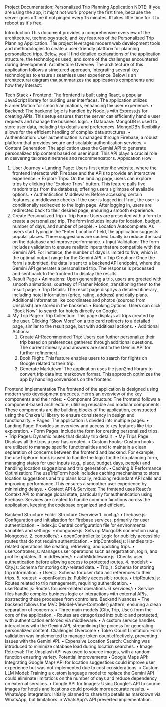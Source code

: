 
Project Documentation: Personalized Trip Planning Application
NOTE:
If you are using the app, it might not work properly the first time, because the server goes offline if not pinged every 15 minutes. It takes little time for it to reboot as it's free.

Introduction
This document provides a comprehensive overview of the architecture, technology stack, and key features of the Personalized Trip Planning Application. The project leverages modern web development tools and methodologies to create a user-friendly platform for planning personalized trips. Below, you’ll find detailed explanations of the application structure, the technologies used, and some of the challenges encountered during development.
Architecture Overview
The architecture of this application follows a structured approach, integrating several key technologies to ensure a seamless user experience. Below is an architectural diagram that summarizes the application’s components and how they interact:

Tech Stack
	•	Frontend: The frontend is built using React, a popular JavaScript library for building user interfaces. The application utilizes Framer Motion for smooth animations, enhancing the user experience.
	•	Backend: The backend logic is handled by Node.js with Express.js for creating APIs. This setup ensures that the server can efficiently handle user requests and manage the business logic.
	•	Database: MongoDB is used to store user data, including trip details and preferences. MongoDB’s flexibility allows for the efficient handling of complex data structures.
	•	Authentication: User authentication is managed through Firebase, a robust platform that provides secure and scalable authentication services.
	•	Content Generation: The application uses the Gemini API to generate personalized trip content based on user input. This API plays a crucial role in delivering tailored itineraries and recommendations.
Application Flow
1. User Journey
	•	Landing Page: Users first enter the website, where the frontend interacts with Firebase and the APIs to provide an interactive experience.
	•	Explore Trips: On the landing page, users can explore trips by clicking the “Explore Trips” button. This feature pulls five random trips from the database, offering users a glimpse of available options.
	•	Authentication Middleware: Before accessing certain features, a middleware checks if the user is logged in. If not, the user is conditionally redirected to the login page. After logging in, users are redirected back to their desired page, ensuring a smooth experience.
2. Create Personalized Trip
	•	Trip Form: Users are presented with a form to create a personalized trip. The form includes inputs for location, budget, number of days, and number of people.
	•	Location Autocomplete: As users start typing in the “Enter Location” field, the application suggests popular places. These suggestions are cached locally to reduce the load on the database and improve performance.
	•	Input Validation: The form includes validation to ensure realistic inputs that are compatible with the Gemini API. For instance, the number of days is limited to five, which is the optimal output range for the Gemini API.
	•	Trip Creation: Once the form is submitted, the data is sent to a backend API endpoint, where the Gemini API generates a personalized trip. The response is processed and sent back to the frontend to display the results.
3. Result Page
	•	Animations: Upon generating a trip, users are greeted with smooth animations, courtesy of Framer Motion, transitioning them to the result page.
	•	Trip Details: The result page displays a detailed itinerary, including hotel information (price, rating, address) and daily plans. Additional information like coordinates and photos (sourced from Unsplash) are stored in the backend.
	•	Booking Options: Users can click “Book Now” to search for hotels directly on Google.
4. My Trip Page
	•	Trip Collection: This page displays all trips created by the user. Clicking “Show More” on a trip card redirects to a detailed page, similar to the result page, but with additional actions.
	•	Additional Actions:
	1.	Create AI-Recommended Trip: Users can further personalize their trip based on preferences gathered through additional questions. The current itinerary and answers are sent to the Gemini API for further refinement.
	2.	Book Flight: This feature enables users to search for flights on Google related to their trip.
	3.	Generate Markdown: The application uses the json2md library to convert trip data into markdown format. This approach optimizes the app by handling conversions on the frontend.

Frontend Implementation
The frontend of the application is designed using modern web development practices. Here’s an overview of the key components and their roles:
	•	Component Structure: The frontend follows a component-based architecture, utilizing reusable and modular components. These components are the building blocks of the application, constructed using the Chakra UI library to ensure consistency in design and functionality.
	•	Pages: The application is divided into multiple pages:
	•	Landing Page: Provides an overview and access to key features like trip exploration.
	•	Form Pages: Include the form for creating personalized trips.
	•	Trip Pages: Dynamic routes that display trip details.
	•	My Trips Page: Displays all the trips a user has created.
	•	Custom Hooks: Custom hooks are utilized to manage specific functionalities and to maintain a clean separation of concerns between the frontend and backend. For example, the useTripForm hook is used to handle the logic for the trip planning form, managing states for user inputs (e.g., place, budget, days, people) and handling location suggestions and trip generation.
	•	Caching & Performance Optimization: The useTripForm hook includes caching mechanisms to store location suggestions and trip plans locally, reducing redundant API calls and improving performance. This ensures a smoother user experience by minimizing delays.
	•	Context API & Services: The frontend uses React’s Context API to manage global state, particularly for authentication using Firebase. Services are created to handle common functions across the application, keeping the codebase organized and efficient.

Backend Structure
Folder Structure Overview
	1.	config/:
	•	firebase.js: Configuration and initialization for Firebase services, primarily for user authentication.
	•	index.js: Central configuration file for environmental variables and settings.
	•	mongoose.js: Sets up MongoDB connection using Mongoose.
	2.	controllers/:
	•	openController.js: Logic for publicly accessible routes that do not require authentication.
	•	tripController.js: Handles trip-related operations like creating, retrieving, and updating trips.
	•	userController.js: Manages user operations such as registration, login, and profile updates.
	3.	middlewares/:
	•	authMiddleware.js: Checks user authentication before allowing access to protected routes.
	4.	models/:
	•	City.js: Schema for storing city-related data.
	•	Trip.js: Schema for storing trip information.
	•	User.js: Schema for user data and references to their trips.
	5.	routes/:
	•	openRoutes.js: Publicly accessible routes.
	•	tripRoutes.js: Routes related to trip management, requiring authentication.
	•	userRoutes.js: Routes for user-related operations.
	6.	services/:
	•	Service files handle complex business logic or interactions with external APIs, abstracting these processes from controllers.
Backend Nuances
	•	The backend follows the MVC (Model-View-Controller) pattern, ensuring a clean separation of concerns.
	•	Three main models (City, Trip, User) form the core of the application.
	•	Routes are categorized into public and protected, with authentication enforced via middleware.
	•	A custom service handles interactions with the Gemini API, streamlining the process for generating personalized content.
Challenges Overcome
	•	Token Count Limitation: Form validation was implemented to manage token count effectively, preventing issues with the Gemini API.
	•	Expensive Location Search: Caching was introduced to minimize database load during location searches.
	•	Image Retrieval: The Unsplash API was used to source images, with a random function ensuring variety.
Potential Improvements
	•	Google Maps API: Integrating Google Maps API for location suggestions could improve user experience but was not implemented due to cost considerations.
	•	Custom LLM Model: Training a custom language model to replace the Gemini API could eliminate limitations on the number of days and reduce dependency on external services.
	•	Google API for Images: Using Google’s API to source images for hotels and locations could provide more accurate results.
	•	WhatsApp Integration: Initially planned to share trip details as markdown via WhatsApp, but limitations in WhatsApp’s API prevented implementation.
